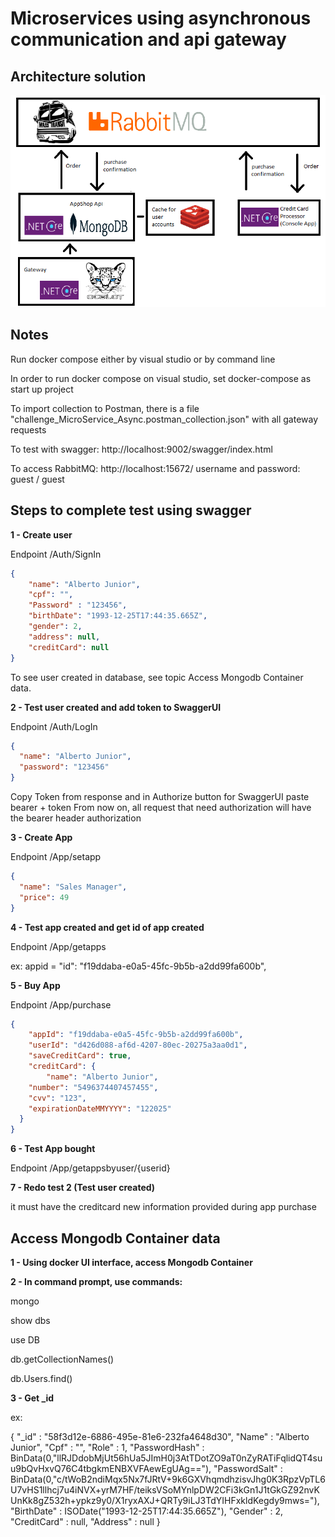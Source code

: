 

# Microservices using asynchronous communication and api gateway


## Architecture solution

<p align="center">
  <img src="https://github.com/RobertoFreireFerrazPassos/challenge_MicroService_Async/blob/master/appshop/modelagem.png?raw=true">
</p>

## Notes

Run docker compose either by visual studio or by command line

In order to run docker compose on visual studio, set docker-compose as start up project

To import collection to Postman, there is  a file "challenge_MicroService_Async.postman_collection.json" with all gateway requests

To test with swagger: http://localhost:9002/swagger/index.html

To access RabbitMQ: http://localhost:15672/ username and password: guest / guest

## Steps to complete test using swagger 

**1 - Create user**

Endpoint ​/Auth​/SignIn

```json
{
    "name": "Alberto Junior",
    "cpf": "",
    "Password" : "123456",
    "birthDate": "1993-12-25T17:44:35.665Z",
    "gender": 2,
    "address": null,
    "creditCard": null
}
```

To see user created in database, see topic Access Mongodb Container data.

**2 - Test user created and add token to SwaggerUI**

Endpoint /Auth/LogIn

```json
{
  "name": "Alberto Junior",
  "password": "123456"
}
```

Copy Token from response and in Authorize button for SwaggerUI paste bearer + token
From now on, all request that need authorization will have the bearer header authorization

**3 - Create App**

Endpoint /App/setapp

```json
{
  "name": "Sales Manager",
  "price": 49
}
```

**4 - Test app created and get id of app created**

Endpoint /App/getapps

ex: appid = "id": "f19ddaba-e0a5-45fc-9b5b-a2dd99fa600b",


**5 - Buy App**

Endpoint /App/purchase

```json
{
    "appId": "f19ddaba-e0a5-45fc-9b5b-a2dd99fa600b",
    "userId": "d426d088-af6d-4207-80ec-20275a3aa0d1",
    "saveCreditCard": true,
    "creditCard": {
        "name": "Alberto Junior",
    "number": "5496374407457455",
    "cvv": "123",
    "expirationDateMMYYYY": "122025"
  }
}
```

**6 - Test App bought**

Endpoint /App/getappsbyuser/{userid}

**7 - Redo test 2 (Test user created)**

it must have the creditcard new information provided during app purchase


## Access Mongodb Container data

**1 - Using docker UI interface, access Mongodb Container**

**2 - In command prompt, use commands:**

mongo

show dbs

use DB

db.getCollectionNames()

db.Users.find()


**3 - Get _id**

ex:

{ "_id" : "58f3d12e-6886-495e-81e6-232fa4648d30", "Name" : "Alberto Junior", "Cpf" : "", "Role" : 1, "PasswordHash" : BinData(0,"llRJDdobMjUt56hUa5JImH0j3AtTDotZO9aT0nZyRATiFqlidQT4suu9bQvHxvQ76C4tbgkmENBXVFAewEgUAg=="), "PasswordSalt" : BinData(0,"c/tWoB2ndiMqx5Nx7fJRtV+9k6GXVhqmdhzisvJhg0K3RpzVpTL6U7vHS1llhcj7u4iNVX+yrM7HF/teiksVSoMYnlpDW2CFi3kGn1J1tGkGZ92nvKUnKk8gZ532h+ypkz9y0/X1ryxAXJ+QRTy9iLJ3TdYIHFxkldKegdy9mws="), "BirthDate" : ISODate("1993-12-25T17:44:35.665Z"), "Gender" : 2, "CreditCard" : null, "Address" : null }
